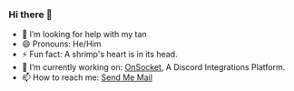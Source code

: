 ### Hi there 👋

- 🤔 I’m looking for help with my tan 
- 😄 Pronouns: He/Him
- ⚡ Fun fact: A shrimp's heart is in its head.  
- 🔭 I’m currently working on: [OnSocket](https://www.OnSocket.com), A Discord Integrations Platform. 
- 📫 How to reach me: [Send Me Mail](goodsie@onsocket.com)
